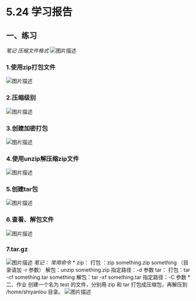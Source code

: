 #  **5.24 学习报告** 
## 一、练习
 *笔记*
  *压缩文件格式* 
![图片描述](https://dn-simplecloud.shiyanlou.com/courses/uid1080407-20190524-1558700035077)
### 1.使用zip打包文件
![图片描述](https://dn-simplecloud.shiyanlou.com/courses/uid1080407-20190524-1558700345780)
### 2.压缩级别
![图片描述](https://dn-simplecloud.shiyanlou.com/courses/uid1080407-20190524-1558700594893)
### 3.创建加密打包
![图片描述](https://dn-simplecloud.shiyanlou.com/courses/uid1080407-20190524-1558700895122)
### 4.使用unzip解压缩zip文件
![图片描述](https://dn-simplecloud.shiyanlou.com/courses/uid1080407-20190524-1558701147290)
### 5.创建tar包
![图片描述](https://dn-simplecloud.shiyanlou.com/courses/uid1080407-20190524-1558701292145)
### 6.查看、解包文件
![图片描述](https://dn-simplecloud.shiyanlou.com/courses/uid1080407-20190524-1558701521029)
### 7.tar.gz
![图片描述](https://dn-simplecloud.shiyanlou.com/courses/uid1080407-20190524-1558701882593)
 *笔记： 常用命令* 
 *
    zip：
        打包 ：zip something.zip something （目录请加 -r 参数）
        解包：unzip something.zip
        指定路径：-d 参数
    tar：
        打包：tar -cf something.tar something
        解包：tar -xf something.tar
        指定路径：-C 参数
* 
  二、作业
  创建一个名为 test 的文件，分别用 zip 和 tar 打包成压缩包，再解压到 /home/shiyanlou 目录。
  ![图片描述](https://dn-simplecloud.shiyanlou.com/courses/uid1080407-20190524-1558702499503)